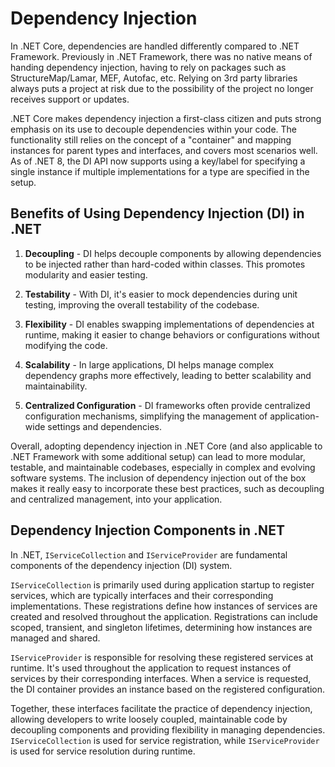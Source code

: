 # Dependency Injection

In .NET Core, dependencies are handled differently compared to .NET Framework. Previously in .NET Framework, there was no native means of handing dependency injection, having to rely on packages such as StructureMap/Lamar, MEF, Autofac, etc. Relying on 3rd party libraries always puts a project at risk due to the possibility of the project no longer receives support or updates. 

.NET Core makes dependency injection a first-class citizen and puts strong emphasis on its use to decouple dependencies within your code. The functionality still relies on the concept of a "container" and mapping instances for parent types and interfaces, and covers most scenarios well. As of .NET 8, the DI API now supports using a key/label for specifying a single instance if multiple implementations for a type are specified in the setup.

## Benefits of Using Dependency Injection (DI) in .NET

1. **Decoupling** - DI helps decouple components by allowing dependencies to be injected rather than hard-coded within classes. This promotes modularity and easier testing.

2. **Testability** - With DI, it's easier to mock dependencies during unit testing, improving the overall testability of the codebase.

3. **Flexibility** - DI enables swapping implementations of dependencies at runtime, making it easier to change behaviors or configurations without modifying the code.

4. **Scalability** - In large applications, DI helps manage complex dependency graphs more effectively, leading to better scalability and maintainability.

5. **Centralized Configuration** - DI frameworks often provide centralized configuration mechanisms, simplifying the management of application-wide settings and dependencies.

Overall, adopting dependency injection in .NET Core (and also applicable to .NET Framework with some additional setup) can lead to more modular, testable, and maintainable codebases, especially in complex and evolving software systems. The inclusion of dependency injection out of the box makes it really easy to incorporate these best practices, such as decoupling and centralized management, into your application.

## Dependency Injection Components in .NET

In .NET, `IServiceCollection` and `IServiceProvider` are fundamental components of the dependency injection (DI) system. 

`IServiceCollection` is primarily used during application startup to register services, which are typically interfaces and their corresponding implementations. These registrations define how instances of services are created and resolved throughout the application. Registrations can include scoped, transient, and singleton lifetimes, determining how instances are managed and shared.

`IServiceProvider` is responsible for resolving these registered services at runtime. It's used throughout the application to request instances of services by their corresponding interfaces. When a service is requested, the DI container provides an instance based on the registered configuration.

Together, these interfaces facilitate the practice of dependency injection, allowing developers to write loosely coupled, maintainable code by decoupling components and providing flexibility in managing dependencies. `IServiceCollection` is used for service registration, while `IServiceProvider` is used for service resolution during runtime.